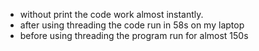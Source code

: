 - without print the code work almost instantly.
- after using threading the code run in 58s on my laptop
- before using threading the program run for almost 150s
